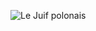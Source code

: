 ![Le Juif polonais](https://upload.wikimedia.org/wikipedia/commons/thumb/0/0e/Psephotus_haematonotus_male_-_Cornwallis_Rd.jpg/300px-Psephotus_haematonotus_male_-_Cornwallis_Rd.jpg)